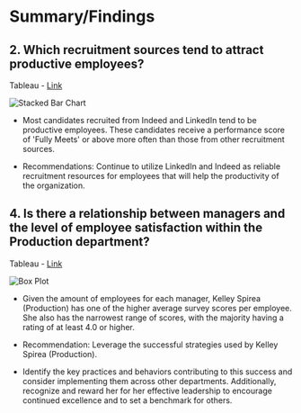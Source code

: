 # Summary/Findings

## 2. Which recruitment sources tend to attract productive employees?

Tableau - [Link](https://public.tableau.com/views/Workbook5HRProject/Sheet4?:language=en-US&:sid=&:display_count=n&:origin=viz_share_link)

![Stacked Bar Chart](https://github.com/rml-lee/MYSQL-Tableau-Human-Resources-Project/assets/160198611/293ef47b-f25a-45e3-87cf-d7d2290b626f)

- Most candidates recruited from Indeed and LinkedIn tend to be productive employees. These candidates receive a performance score of 'Fully Meets' or above more often than those from other recruitment sources.

- Recommendations: Continue to utilize LinkedIn and Indeed as reliable recruitment resources for employees that will help the productivity of the organization.



## 4. Is there a relationship between managers and the level of employee satisfaction within the Production department?

Tableau - [Link](https://public.tableau.com/views/Workbook5HRProject/BoxPlot?:language=en-US&:sid=&:display_count=n&:origin=viz_share_link)

![Box Plot](https://github.com/rml-lee/MYSQL-Tableau-Human-Resources-Project/assets/160198611/2002e990-5ddc-4b80-8506-40af23882c69)

- Given the amount of employees for each manager, Kelley Spirea (Production) has one of the higher average survey scores per employee. She also has the narrowest range of scores, with the majority having a rating of at least 4.0 or higher.

- Recommendation: Leverage the successful strategies used by Kelley Spirea (Production).

- Identify the key practices and behaviors contributing to this success and consider implementing them across other departments. Additionally, recognize and reward her for her effective leadership to encourage continued excellence and to set a benchmark for others. 